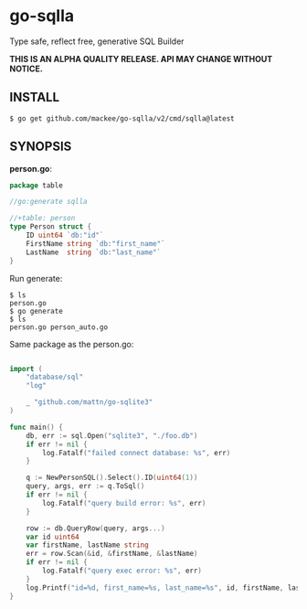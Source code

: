 # go-sqlla
Type safe, reflect free, generative SQL Builder

**THIS IS AN ALPHA QUALITY RELEASE. API MAY CHANGE WITHOUT NOTICE.**

## INSTALL

```
$ go get github.com/mackee/go-sqlla/v2/cmd/sqlla@latest
```

## SYNOPSIS

**person.go**:
```go
package table

//go:generate sqlla

//+table: person
type Person struct {
	ID uint64 `db:"id"`
	FirstName string `db:"first_name"`
	LastName  string `db:"last_name"`
}
```

Run generate:
```
$ ls
person.go
$ go generate
$ ls
person.go person_auto.go
```

Same package as the person.go:
```go

import (
	"database/sql"
	"log"

	_ "github.com/mattn/go-sqlite3"
)

func main() {
	db, err := sql.Open("sqlite3", "./foo.db")
	if err != nil {
		log.Fatalf("failed connect database: %s", err)
	}

	q := NewPersonSQL().Select().ID(uint64(1))
	query, args, err := q.ToSql()
	if err != nil {
		log.Fatalf("query build error: %s", err)
	}

	row := db.QueryRow(query, args...)
	var id uint64
	var firstName, lastName string
	err = row.Scan(&id, &firstName, &lastName)
	if err != nil {
		log.Fatalf("query exec error: %s", err)
	}
	log.Printf("id=%d, first_name=%s, last_name=%s", id, firstName, lastName)
}
```
